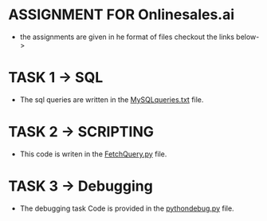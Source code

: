 # ASSIGNMENT FOR Onlinesales.ai 
 - the assignments are given in he format of files checkout the links below->

# TASK 1 -> SQL
  - The sql queries are written in the [MySQLqueries.txt](https://github.com/Somesh5723/onlinesalesCode/blob/master/MYSQLqueries.txt) file.

# TASK 2 -> SCRIPTING 
   - This code is writen in the [FetchQuery.py](https://github.com/Somesh5723/onlinesalesCode/blob/master/FetchQuery.py) file.

# TASK 3 -> Debugging
   - The debugging task Code is provided in the [pythondebug.py](https://github.com/Somesh5723/onlinesalesCode/blob/master/pythondebug.py) file.
